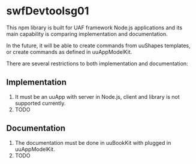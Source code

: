 # swfDevtoolsg01

This npm library is built for UAF framework Node.js applications
and its main capability is comparing implementation and documentation.

In the future, it will be able to create commands from uuShapes templates,
or create commands as defined in uuAppModelKit.

There are several restrictions to both implementation and documentation:

## Implementation
1. It must be an uuApp with server in Node.js, client and library is not 
supported currently.
2. TODO

## Documentation
1. The documentation must be done in uuBookKit with plugged in uuAppModelKit.
2. TODO
